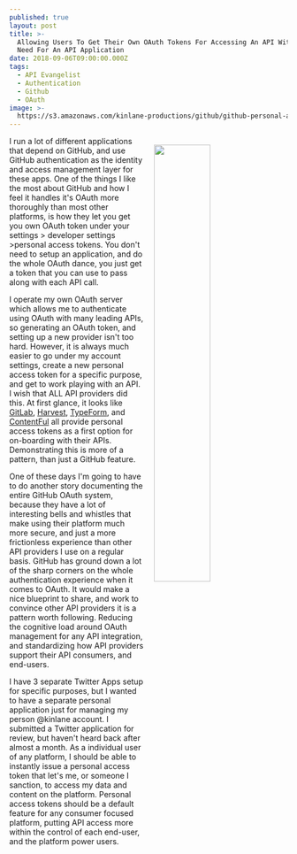 ```yaml
---
published: true
layout: post
title: >-
  Allowing Users To Get Their Own OAuth Tokens For Accessing An API Without The
  Need For An API Application
date: 2018-09-06T09:00:00.000Z
tags:
  - API Evangelist
  - Authentication
  - Github
  - OAuth
image: >-
  https://s3.amazonaws.com/kinlane-productions/github/github-personal-access-token.png
---
```

<p><img src="{{ page.image }}" width="45%" align="right" style="padding: 15px;" /></p>I run a lot of different applications that depend on GitHub, and use GitHub authentication as the identity and access management layer for these apps. One of the things I like the most about GitHub and how I feel it handles it's OAuth more thoroughly than most other platforms, is how they let you get you own OAuth token under your settings > developer settings >personal access tokens. You don't need to setup an application, and do the whole OAuth dance, you just get a token that you can use to pass along with each API call.

I operate my own OAuth server which allows me to authenticate using OAuth with many leading APIs, so generating an OAuth token, and setting up a new provider isn't too hard. However, it is always much easier to go under my account settings, create a new personal access token for a specific purpose, and get to work playing with an API. I wish that ALL API providers did this. At first glance, it looks like [GitLab](https://docs.gitlab.com/ee/user/profile/personal_access_tokens.html), [Harvest](https://help.getharvest.com/api-v2/authentication-api/authentication/authentication/), [TypeForm](https://developer.typeform.com/get-started/personal-access-token/), and [ContentFul](https://www.contentful.com/r/knowledgebase/personal-access-tokens/) all provide personal access tokens as a first option for on-boarding with their APIs. Demonstrating this is more of a pattern, than just a GitHub feature.

One of these days I'm going to have to do another story documenting the entire GitHub OAuth system, because they have a lot of interesting bells and whistles that make using their platform much more secure, and just a more frictionless experience than other API providers I use on a regular basis. GitHub has ground down a lot of the sharp corners on the whole authentication experience when it comes to OAuth. It would make a nice blueprint to share, and work to convince other API providers it is a pattern worth following. Reducing the cognitive load around OAuth management for any API integration, and standardizing how API providers support their API consumers, and end-users.

I have 3 separate Twitter Apps setup for specific purposes, but I wanted to have a separate personal application just for managing my person @kinlane account. I submitted a Twitter application for review, but haven't heard back after almost a month. As a individual user of any platform, I should be able to instantly issue a personal access token that let's me, or someone I sanction, to access my data and content on the platform. Personal access tokens should be a default feature for any consumer focused platform, putting API access more within the control of each end-user, and the platform power users.
